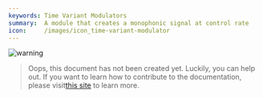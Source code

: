 ```yaml
---
keywords: Time Variant Modulators
summary:  A module that creates a monophonic signal at control rate
icon:     /images/icon_time-variant-modulator
---
```


![warning](/images/icon_warning:64px)  
> Oops, this document has not been created yet. Luckily, you can help out. If you want to learn how to contribute to the documentation, please visit[this site](glossary/contributing#contributing) to learn more.  
